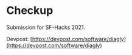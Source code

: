 # Checkup
Submission for SF-Hacks 2021. 

Devpost: [https://devpost.com/software/diagly](https://devpost.com/software/diagly)
